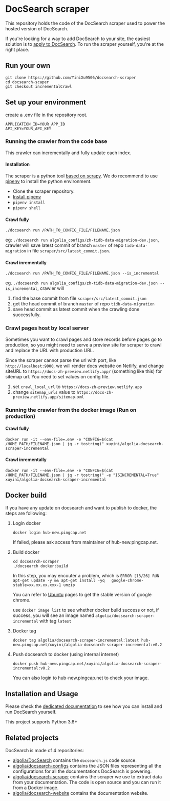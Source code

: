 # DocSearch scraper

This repository holds the code of the DocSearch scraper used to power the hosted
version of DocSearch.

If you're looking for a way to add DocSearch to your site, the easiest solution
is to [apply to DocSearch][1]. To run the scraper yourself, you're at the right
place.

## Run your own

```
git clone https://github.com/YiniXu9506/docsearch-scraper
cd docsearch-scaper
git checkout incrementalCrawl
```

## Set up your environment

create a .env file in the repository root.

```
APPLICATION_ID=YOUR_APP_ID
API_KEY=YOUR_API_KEY
```

### Running the crawler from the code base

This crawler can incrementally and fully update each index.

#### Installation

The scraper is a python tool [based on scrapy](https://scrapy.org/). We do recommend to use [pipenv](https://github.com/pypa/pipenv) to install the python environment.

- Clone the scraper repository.
- [Install pipenv](https://pipenv.readthedocs.io/en/latest/install/#installing-pipenv)
- `pipenv install`
- `pipenv shell`

#### Crawl fully

```
./docsearch run /PATH_TO_CONFIG_FILE/FILENAME.json
```

eg: `./docsearch run algolia_configs/zh-tidb-data-migration-dev.json`, crawler will save latest commit of branch `master` of repo `tidb-data-migration` in file `scraper/src/latest_commit.json`.

#### Crawl inrementally

```
./docsearch run /PATH_TO_CONFIG_FILE/FILENAME.json --is_incremental
```

eg. `./docsearch run algolia_configs/zh-tidb-data-migration-dev.json --is_incremental`, crawler will

1. find the base commit from file `scraper/src/latest_commit.json`
2. get the head commit of branch `master` of repo `tidb-data-migration`
3. save head commit as latest commit when the crawling done successfully.

### Crawl pages host by local server

Sometimes you want to crawl pages and store records before pages go to production, so you might need to serve a preview site for scraper to crawl and replace the URL with production URL.

Since the scraper cannot parse the url with port, like `http://localhost:9000`, we will render docs website on Netlify, and change siteURL to `https://docs-zh-preview.netlify.app/` (something like this) for sitemap url. You need to set values on config file.

1. set `crawl_local_url` to `https://docs-zh-preview.netlify.app`
2. change `sitemap_urls` value to `https://docs-zh-preview.netlify.app/sitemap.xml`

### Running the crawler from the docker image (Run on production)

#### Crawl fully

```
docker run -it --env-file=.env -e "CONFIG=$(cat /HOME_PATH/FILENAME.json | jq -r tostring)" xuyini/algolia-docsearch-scraper-incremental

```

#### Crawl inrementally

```
docker run -it --env-file=.env -e "CONFIG=$(cat /HOME_PATH/FILENAME.json | jq -r tostring)" -e "ISINCREMENTAL=True" xuyini/algolia-docsearch-scraper-incremental
```

## Docker build

If you have any update on docsearch and want to publish to docker, the steps are following:

1. Login docker

    `docker login hub-new.pingcap.net`

    If failed, please ask access from maintainer of hub-new.pingcap.net.

2. Build docker

    ```
    cd docsearch-scraper
    ./docsearch docker:build
    ```

    In this step, you may encouter a problem, which is `ERROR [13/26] RUN apt-get update -y && apt-get install -yq   google-chrome-stable=xx.xx.xx.xxx-1 unzip`

    You can refer to [Ubuntu](https://www.ubuntuupdates.org/ppa/google_chrome?dist=stable) pages to get the stable version of google chrome.

    use `docker image list` to see whether docker build success or not, if success, you will see an image named `algolia/docsearch-scraper-incremental` with tag `latest`

3. Docker tag

    ```
    docker tag algolia/docsearch-scraper-incremental:latest hub-new.pingcap.net/xuyini/algolia-docsearch-scraper-incremental:v0.2
    ```

3. Push docsearch to docker (using internal internet)

    ```
    docker push hub-new.pingcap.net/xuyini/algolia-docsearch-scraper-incremental:v0.2
    ```

    You can also login to hub-new.pingcap.net to check your image.

## Installation and Usage

Please check the [dedicated documentation][2] to see how you can install and
run DocSearch yourself.

This project supports Python 3.6+

## Related projects

DocSearch is made of 4 repositories:

- [algolia/DocSearch][3] contains the `docsearch.js` code source.
- [algolia/docsearch-configs][4] contains the JSON files representing all the
  configurations for all the documentations DocSearch is powering.
- [algolia/docsearch-scraper][5] contains the scraper we use to extract data
  from your documentation. The code is open source and you can run it from a
  Docker image.
- [algolia/docsearch-website][6] contains the documentation website.

[1]: https://docsearch.algolia.com/
[2]: https://docsearch.algolia.com/docs/run-your-own
[3]: https://github.com/algolia/docsearch
[4]: https://github.com/algolia/docsearch-configs
[5]: https://github.com/algolia/docsearch-scraper
[6]: https://github.com/algolia/docsearch-website
